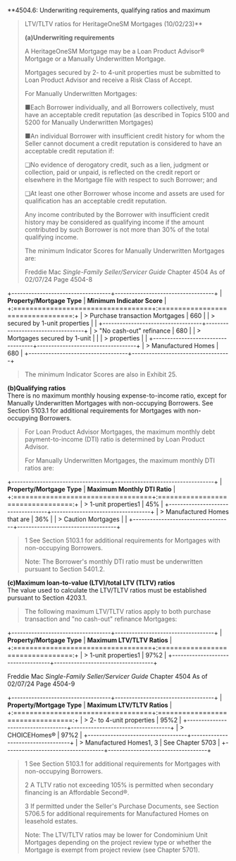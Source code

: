 **4504.6: Underwriting requirements, qualifying ratios and maximum
> LTV/TLTV ratios for HeritageOneSM Mortgages (10/02/23)**
>
> **(a)Underwriting requirements**
>
> A HeritageOneSM Mortgage may be a Loan Product Advisor® Mortgage or a
> Manually Underwritten Mortgage.
>
> Mortgages secured by 2- to 4-unit properties must be submitted to Loan
> Product Advisor and receive a Risk Class of Accept.
>
> For Manually Underwritten Mortgages:
>
> ■Each Borrower individually, and all Borrowers collectively, must have
> an acceptable credit reputation (as described in Topics 5100 and 5200
> for Manually Underwritten Mortgages)
>
> ■An individual Borrower with insufficient credit history for whom the
> Seller cannot document a credit reputation is considered to have an
> acceptable credit reputation if:
>
> ❑No evidence of derogatory credit, such as a lien, judgment or
> collection, paid or unpaid, is reflected on the credit report or
> elsewhere in the Mortgage file with respect to such Borrower; and
>
> ❑At least one other Borrower whose income and assets are used for
> qualification has an acceptable credit reputation.
>
> Any income contributed by the Borrower with insufficient credit
> history may be considered as qualifying income if the amount
> contributed by such Borrower is not more than 30% of the total
> qualifying income.
>
> The minimum Indicator Scores for Manually Underwritten Mortgages are:
>
> Freddie Mac *Single-Family Seller/Servicer Guide* Chapter 4504 As of
> 02/07/24 Page 4504-8

+-----------------------------------+-----------------------------------+
| **Property/Mortgage Type**        | **Minimum Indicator Score**       |
+:==================================+:=================================:+
| > Purchase transaction Mortgages  | 660                               |
| > secured by 1-unit properties    |                                   |
+-----------------------------------+-----------------------------------+
| > "No cash-out" refinance         | 680                               |
| > Mortgages secured by 1-unit     |                                   |
| > properties                      |                                   |
+-----------------------------------+-----------------------------------+
| > Manufactured Homes              | 680                               |
+-----------------------------------+-----------------------------------+

> The minimum Indicator Scores are also in Exhibit 25.

**(b)Qualifying ratios**\
There is no maximum monthly housing expense-to-income ratio, except for
Manually Underwritten Mortgages with non-occupying Borrowers. See
Section 5103.1 for additional requirements for Mortgages with
non-occupying Borrowers.

> For Loan Product Advisor Mortgages, the maximum monthly debt
> payment-to-income (DTI) ratio is determined by Loan Product Advisor.
>
> For Manually Underwritten Mortgages, the maximum monthly DTI ratios
> are:

+-----------------------------------+-----------------------------------+
| **Property/Mortgage Type**        | **Maximum Monthly DTI Ratio**     |
+:==================================+:=================================:+
| > 1-unit properties1              | 45%                               |
+-----------------------------------+-----------------------------------+
| > Manufactured Homes that are     | 36%                               |
| > Caution Mortgages               |                                   |
+-----------------------------------+-----------------------------------+

> 1 See Section 5103.1 for additional requirements for Mortgages with
> non-occupying Borrowers.
>
> Note: The Borrower's monthly DTI ratio must be underwritten pursuant
> to Section 5401.2.

**(c)Maximum loan-to-value (LTV)/total LTV (TLTV) ratios**\
The value used to calculate the LTV/TLTV ratios must be established
pursuant to Section 4203.1.

> The following maximum LTV/TLTV ratios apply to both purchase
> transaction and "no cash-out" refinance Mortgages:

+-----------------------------------+-----------------------------------+
| **Property/Mortgage Type**        | **Maximum LTV/TLTV Ratios**       |
+:==================================+:=================================:+
| > 1-unit properties1              | 97%2                              |
+-----------------------------------+-----------------------------------+

Freddie Mac *Single-Family Seller/Servicer Guide* Chapter 4504 As of
02/07/24 Page 4504-9

+-----------------------------------+-----------------------------------+
| **Property/Mortgage Type**        | **Maximum LTV/TLTV Ratios**       |
+:==================================+:=================================:+
| > 2- to 4-unit properties         | 95%2                              |
+-----------------------------------+-----------------------------------+
| > CHOICEHomes®                    | 97%2                              |
+-----------------------------------+-----------------------------------+
| > Manufactured Homes1, 3          | See Chapter 5703                  |
+-----------------------------------+-----------------------------------+

> 1 See Section 5103.1 for additional requirements for Mortgages with
> non-occupying Borrowers.
>
> 2 A TLTV ratio not exceeding 105% is permitted when secondary
> financing is an Affordable Second®.
>
> 3 If permitted under the Seller's Purchase Documents, see Section
> 5706.5 for additional requirements for Manufactured Homes on leasehold
> estates.
>
> Note: The LTV/TLTV ratios may be lower for Condominium Unit Mortgages
> depending on the project review type or whether the Mortgage is exempt
> from project review (see Chapter 5701).